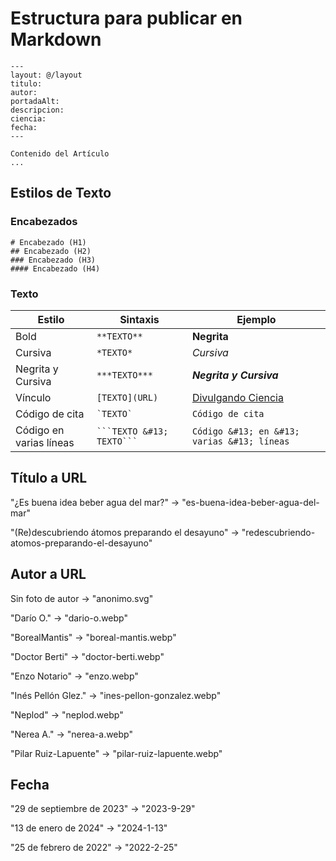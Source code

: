 
# Estructura para publicar en Markdown

```
---
layout: @/layout
titulo:
autor: 
portadaAlt:
descripcion:
ciencia:
fecha:
---

Contenido del Artículo
...
```

## Estilos de Texto
### Encabezados
```
# Encabezado (H1)
## Encabezado (H2)
### Encabezado (H3)
#### Encabezado (H4)
```
### Texto
| Estilo | Sintaxis | Ejemplo |
|--|--|--|
| Bold | `**TEXTO**` | **Negrita** |
| Cursiva | `*TEXTO*` | *Cursiva* |
| Negrita y Cursiva | `***TEXTO***` | ***Negrita y Cursiva*** |
| Vínculo | `[TEXTO](URL)` | [Divulgando Ciencia](www.divulgandociencia.com) |
| Código de cita | ``` `TEXTO` ``` | `Código de cita` |
| Código en varias líneas | ` ```TEXTO &#13; TEXTO``` ` | ```Código &#13; en &#13; varias &#13; líneas``` |


## Título a URL

"¿Es buena idea beber agua del mar?" $\rightarrow$ "es-buena-idea-beber-agua-del-mar"

"(Re)descubriendo átomos preparando el desayuno" $\rightarrow$ "redescubriendo-atomos-preparando-el-desayuno"

## Autor a URL

Sin foto de autor $\rightarrow$ "anonimo.svg"

"Darío O." $\rightarrow$ "dario-o.webp"

"BorealMantis" $\rightarrow$ "boreal-mantis.webp"

"Doctor Berti" $\rightarrow$ "doctor-berti.webp"

"Enzo Notario" $\rightarrow$ "enzo.webp"

"Inés Pellón Glez." $\rightarrow$ "ines-pellon-gonzalez.webp"

"Neplod" $\rightarrow$ "neplod.webp"

"Nerea A." $\rightarrow$ "nerea-a.webp"

"Pilar Ruiz-Lapuente" $\rightarrow$ "pilar-ruiz-lapuente.webp"

## Fecha

"29 de septiembre de 2023" $\rightarrow$ "2023-9-29"

"13 de enero de 2024" $\rightarrow$ "2024-1-13"

"25 de febrero de 2022" $\rightarrow$ "2022-2-25"
